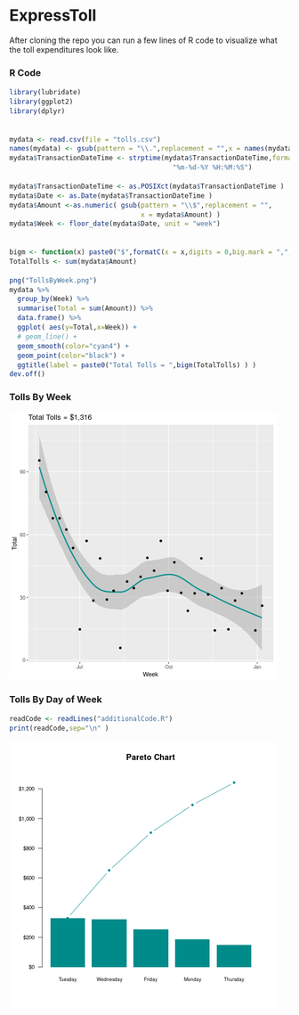 # ExpressToll

After cloning the repo you can run a few lines of R code to visualize what the toll expenditures look like.

### R Code 
```r
library(lubridate)
library(ggplot2)
library(dplyr)


mydata <- read.csv(file = "tolls.csv")
names(mydata) <- gsub(pattern = "\\.",replacement = "",x = names(mydata))
mydata$TransactionDateTime <- strptime(mydata$TransactionDateTime,format = 
                                         "%m-%d-%Y %H:%M:%S")

mydata$TransactionDateTime <- as.POSIXct(mydata$TransactionDateTime )
mydata$Date <- as.Date(mydata$TransactionDateTime )
mydata$Amount <-as.numeric( gsub(pattern = "\\$",replacement = "",
                                 x = mydata$Amount) )
mydata$Week <- floor_date(mydata$Date, unit = "week")


bigm <- function(x) paste0("$",formatC(x = x,digits = 0,big.mark = ",",format = "d"))
TotalTolls <- sum(mydata$Amount)

png("TollsByWeek.png")
mydata %>%
  group_by(Week) %>%
  summarise(Total = sum(Amount)) %>%
  data.frame() %>% 
  ggplot( aes(y=Total,x=Week)) + 
  # geom_line() +
  geom_smooth(color="cyan4") +
  geom_point(color="black") + 
  ggtitle(label = paste0("Total Tolls = ",bigm(TotalTolls) ) ) 
dev.off()
```

### Tolls By Week 
![](TollsByWeek.png)

### Tolls By Day of Week
```r
readCode <- readLines("additionalCode.R")
print(readCode,sep="\n" )
```
![](pareto.png)

